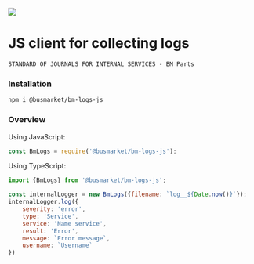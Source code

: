 ![](https://login.bm.parts/static/img/bm_logo_.svg)

# JS client for collecting logs
``
STANDARD OF JOURNALS FOR INTERNAL SERVICES - BM Parts
``

### Installation
```
npm i @busmarket/bm-logs-js
```

### Overview

Using JavaScript:

```js
const BmLogs = require('@busmarket/bm-logs-js');
```

Using TypeScript:

```typescript
import {BmLogs} from '@busmarket/bm-logs-js';
```
```js
const internalLogger = new BmLogs({filename: `log__${Date.now()}`});
internalLogger.log({
    severity: 'error',
    type: 'Service',
    service: 'Name service',
    result: 'Error',
    message: `Error message`,
    username: `Username`
})
```
